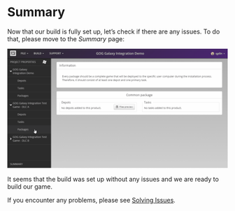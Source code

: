 # Summary

Now that our build is fully set up, let’s check if there are any issues. To do that, please move to the *Summary* page:

![Summary](_assets/bc-summary.gif)

It seems that the build was set up without any issues and we are ready to build our game. 

If you encounter any problems, please see [Solving Issues](bc-summary-issues.md).